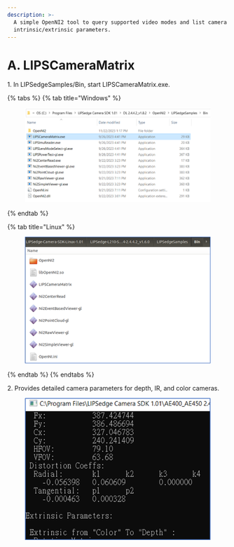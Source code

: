 ```yaml
---
description: >-
  A simple OpenNI2 tool to query supported video modes and list camera
  intrinsic/extrinsic parameters.
---
```


# A. LIPSCameraMatrix

1\. In LIPSedgeSamples/Bin, start LIPSCameraMatrix.exe.

{% tabs %}
{% tab title="Windows" %}
<figure><img src="../../.gitbook/assets/global_camera/sample_codes/image (31).png" alt=""><figcaption></figcaption></figure>
{% endtab %}

{% tab title="Linux" %}
<figure><img src="../../.gitbook/assets/global_camera/sample_codes/image (1).png" alt=""><figcaption></figcaption></figure>
{% endtab %}
{% endtabs %}

2\. Provides detailed camera parameters for depth, IR, and color cameras.

<figure><img src="../../.gitbook/assets/global_camera/sample_codes/image (33).png" alt=""><figcaption></figcaption></figure>
